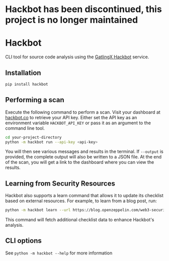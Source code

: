 # Hackbot has been discontinued, this project is no longer maintained

# Hackbot

CLI tool for source code analysis using the [GatlingX Hackbot](https://hackbot.co/) service.

## Installation

```bash
pip install hackbot
```

## Performing a scan

Execute the following command to perform a scan.
Visit your dashboard at [hackbot.co](https://hackbot.co/dashboard/api-keys/) to retrieve your API key.
Either set the API key as an environment variable `HACKBOT_API_KEY` or pass it as an argument to the command line tool.

```bash
cd your-project-directory
python -m hackbot run --api-key <api-key>
```

You will then see various messages and results in the terminal. If `--output` is provided, the complete output will also be written to a JSON file.
At the end of the scan, you will get a link to the dashboard where you can view the results.

## Learning from Security Resources

Hackbot also supports a learn command that allows it to update its checklist based on external resources.
For example, to learn from a blog post, run:

```bash
python -m hackbot learn --url https://blog.openzeppelin.com/web3-security-auditors-2024-rewind
```

This command will fetch additional checklist data to enhance Hackbot's analysis.

## CLI options

See `python -m hackbot --help` for more information
